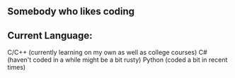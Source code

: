 ## Somebody who likes coding 

## Current Language: 
C/C++ (currently learning on my own as well as college courses)
C# (haven't coded in a while might be a bit rusty)
Python (coded a bit in recent times)


